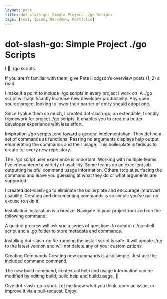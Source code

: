 ```yaml
---
layout: post
title: dot-slash-go: Simple Project ./go Scripts
tags: [Test, Ipsum, Markdown, Portfolio]
---
```


# dot-slash-go: Simple Project ./go Scripts

I 💛 ./go scripts.

If you aren’t familiar with them, give Pete Hodgson’s overview posts (1, 2) a read.

I make it a point to include ./go scripts in every project I work on. A ./go script will significantly increase new developer productivity. Any open source project looking to lower their barrier of entry should adopt one.

Since I value them so much, I created dot-slash-go, an extendible, friendly framework for project ./go scripts. It enables you to create a better developer experience with less effort.

Inspiration
./go scripts tend toward a general implementation. They define a set of commands as functions. Passing no arguments displays help output enumerating the commands and their usage. This boilerplate is tedious to create for every new repository.

The ./go script user experience is important. Working with multiple teams I’ve encountered a variety of usability. Some teams do an excellent job outputting helpful command usage information. Others stop at surfacing the command and leave you guessing at what they do or what arguments are supported.

I created dot-slash-go to eliminate the boilerplate and encourage improved usability. Creating and documenting commands is so simple you’ve got no excuse to skip it!

Installation
Installation is a breeze. Navigate to your project root and run the following command:


A guided process will ask you a series of questions to create a ./go shell script and a .go folder to store metadata and commands.


Installing dot-slash-go
Re-running the install script is safe. It will update ./go to the latest version and will not delete any of your customizations.

Creating Commands
Creating new commands is also simple. Just use the included command command.


The new build command, contextual help and usage information can be modified by editing build, build.help and build.usage. 🎉

Give dot-slash-go a shot. Let me know what you think, open an issue, or improve it via a pull-request. Enjoy!
